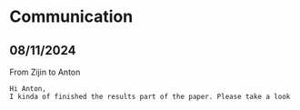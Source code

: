 # Communication

## 08/11/2024

From Zijin to Anton
```
Hi Anton,
I kinda of finished the results part of the paper. Please take a look
```